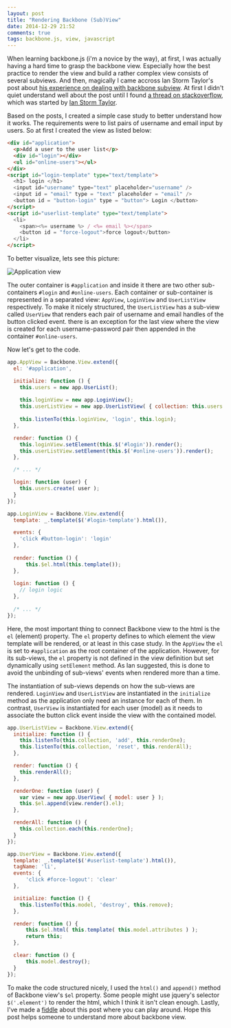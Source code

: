 ```yaml
---
layout: post
title: "Rendering Backbone (Sub)View"
date: 2014-12-29 21:52
comments: true
tags: backbone.js, view, javascript
---
```


When learning backbone.js (i'm a novice by the way), at first, I was actually having a hard time
to grasp the backbone view. Especially how the best practice to render
the view and build a rather complex view consists of several subviews.
And then, magically I came accross Ian Storm Taylor's post about 
[his experience on dealing with backbone subview](http://ianstormtaylor.com/rendering-views-in-backbonejs-isnt-always-simple/).
At first I didn't quiet understand well about the post until I found
[a thread on stackoverflow](http://stackoverflow.com/questions/9337927/how-to-handle-initializing-and-rendering-subviews-in-backbone-js), which was started by [Ian Storm Taylor](http://ianstormtaylor.com).

Based on the posts, I created a simple case study to better understand how it works.
The requirements were to list pairs of username and email input by users.
So at first I created the view as listed below:

```html
<div id="application">
  <p>Add a user to the user list</p>
  <div id="login"></div>
  <ul id="online-users"></ul>
</div>
<script id="login-template" type="text/template">
  <h1> login </h1>
  <input id="username" type="text" placeholder="username" /> 
  <input id = "email" type = "text" placeholder = "email" /> 
  <button id = "button-login" type = "button"> Login </button>
</script>
<script id="userlist-template" type="text/template">
  <li>
    <span><%= username %> / <%= email %></span>
    <button id = "force-logout">force logout</button>
  </li>
</script>
```
To better visualize, lets see this picture:

![Application view][pic:app-view]

The outer container is `#application` and inside it there are
two other sub-containers `#login` and `#online-users`. Each container
or sub-container is represented in a separated view: `AppView`, `LoginView`
and `UserListView` respectively. To make it
nicely structured, the `UserListView` has a sub-view
called `UserView` that renders each pair of username and email 
handles of the button clicked event.
there is an exception for the last view where the view is 
created for each username-password pair then appended in 
the container `#online-users`.

Now let's get to the code.
```javascript
app.AppView = Backbone.View.extend({
  el: '#application',

  initialize: function () {
    this.users = new app.UserList();
    
    this.loginView = new app.LoginView();
    this.userListView = new app.UserListView( { collection: this.users } );
    
    this.listenTo(this.loginView, 'login', this.login);
  },

  render: function () {
    this.loginView.setElement(this.$('#login')).render();
    this.userListView.setElement(this.$('#online-users')).render();
  },

  /* ... */

  login: function (user) {
    this.users.create( user );
  }
});

app.LoginView = Backbone.View.extend({
  template: _.template($('#login-template').html()),

  events: {
    'click #button-login': 'login'
  },
  
  render: function () {
      this.$el.html(this.template());
  },
  
  login: function () {
    // login logic
  },
  
  /* ... */
});
```
Here, the most important thing to connect Backbone view to
the html is the `el` (element) property. The `el` property defines to 
which element the view template will be rendered, or at least in this case 
study. In the `AppView` the `el` is set to `#application` 
as the root container of the application. However, for its 
sub-views, the `el` property is not defined in the view
definition but set dynamically using `setElement` method.
As Ian suggested, this is done to avoid the unbinding of 
sub-views' events when rendered more than a time.

The instantiation
of sub-views depends on how the sub-views are rendered.
`LoginView` and `UserListView` are instantiated in
the `initialize` method as the application only need 
an instance for each of them. In contrast, `UserView`
is instantiated for each user (model) as it needs to
associate the button click event inside the view with
the contained model.

```javascript
app.UserListView = Backbone.View.extend({
  initialize: function () {
    this.listenTo(this.collection, 'add', this.renderOne);
    this.listenTo(this.collection, 'reset', this.renderAll);
  },

  render: function () {
    this.renderAll();
  },

  renderOne: function (user) {
    var view = new app.UserView( { model: user } );
    this.$el.append(view.render().el);
  },

  renderAll: function () {
    this.collection.each(this.renderOne);
  }
});

app.UserView = Backbone.View.extend({
  template: _.template($('#userlist-template').html()),
  tagName: 'li',
  events: {
      'click #force-logout': 'clear'
  },

  initialize: function () {
    this.listenTo(this.model, 'destroy', this.remove);
  },

  render: function () {
      this.$el.html( this.template( this.model.attributes ) );
      return this;
  },

  clear: function () {
      this.model.destroy();
  }
});
```
To make the code structured nicely, I used the `html()` and
`append()` method of Backbone view's `$el` property. Some people
might use jquery's selector `$('.element')` to render the html,
which I think it isn't clean enough. Lastly, I've made a [fiddle][jsfiddle]
about this post where you can play around. Hope this post 
helps someone to understand more about backbone view.

[pic:app-view]: /images/backbone-view-schema.png
[jsfiddle]: http://jsfiddle.net/npatmaja/csL45j3s/